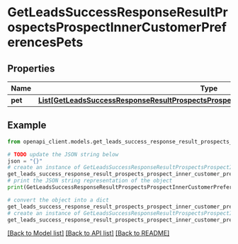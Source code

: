 # GetLeadsSuccessResponseResultProspectsProspectInnerCustomerPreferencesPets


## Properties

Name | Type | Description | Notes
------------ | ------------- | ------------- | -------------
**pet** | [**List[GetLeadsSuccessResponseResultProspectsProspectInnerCustomerPreferencesPetsPetInner]**](GetLeadsSuccessResponseResultProspectsProspectInnerCustomerPreferencesPetsPetInner.md) |  | [optional] 

## Example

```python
from openapi_client.models.get_leads_success_response_result_prospects_prospect_inner_customer_preferences_pets import GetLeadsSuccessResponseResultProspectsProspectInnerCustomerPreferencesPets

# TODO update the JSON string below
json = "{}"
# create an instance of GetLeadsSuccessResponseResultProspectsProspectInnerCustomerPreferencesPets from a JSON string
get_leads_success_response_result_prospects_prospect_inner_customer_preferences_pets_instance = GetLeadsSuccessResponseResultProspectsProspectInnerCustomerPreferencesPets.from_json(json)
# print the JSON string representation of the object
print(GetLeadsSuccessResponseResultProspectsProspectInnerCustomerPreferencesPets.to_json())

# convert the object into a dict
get_leads_success_response_result_prospects_prospect_inner_customer_preferences_pets_dict = get_leads_success_response_result_prospects_prospect_inner_customer_preferences_pets_instance.to_dict()
# create an instance of GetLeadsSuccessResponseResultProspectsProspectInnerCustomerPreferencesPets from a dict
get_leads_success_response_result_prospects_prospect_inner_customer_preferences_pets_from_dict = GetLeadsSuccessResponseResultProspectsProspectInnerCustomerPreferencesPets.from_dict(get_leads_success_response_result_prospects_prospect_inner_customer_preferences_pets_dict)
```
[[Back to Model list]](../README.md#documentation-for-models) [[Back to API list]](../README.md#documentation-for-api-endpoints) [[Back to README]](../README.md)


